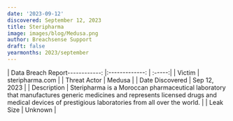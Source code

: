 ```yaml
---
date: '2023-09-12'
discovered: September 12, 2023
title: Steripharma
image: images/blog/Medusa.png
author: Breachsense Support
draft: false
yearmonths: 2023/september
---
```


| Data Breach Report------------:     |:-------------:    | :-----:|
| Victim      | steripharma.com      | 
| Threat Actor      | Medusa      | 
| Date Discovered      | Sep 12, 2023      | 
| Description      | Steripharma is a Moroccan pharmaceutical laboratory that manufactures generic medicines and represents licensed drugs and medical devices of prestigious laboratories from all over the world.      | 
| Leak Size      | Unknown      | 

